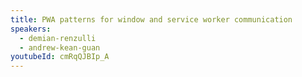 ```yaml
---
title: PWA patterns for window and service worker communication
speakers:
  - demian-renzulli
  - andrew-kean-guan
youtubeId: cmRqQJBIp_A
---
```

